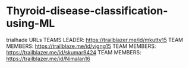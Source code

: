 # Thyroid-disease-classification-using-ML

trialhade URLs
TEAMS LEADER: https://trailblazer.me/id/mkutty15
TEAM MEMBERS: https://trailblaze.me/id/vigng15
TEAM MEMBERS: https://trailblazer.me/id/skumar9424
TEAM MEMBERS: https://trailblazer.me/id/Nimalan16
